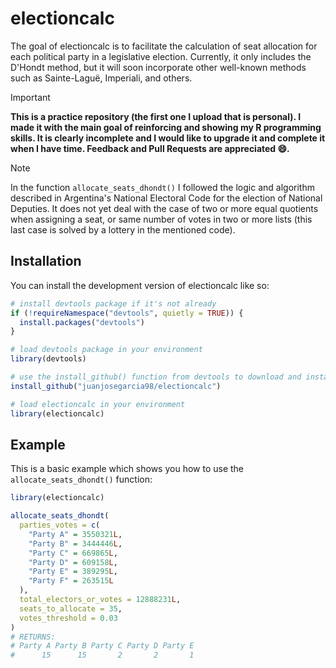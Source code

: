 # electioncalc

<!-- badges: start -->

<!-- badges: end -->

The goal of electioncalc is to facilitate the calculation of seat allocation for each political party in a legislative election. Currently, it only includes the D'Hondt method, but it will soon incorporate other well-known methods such as Sainte-Laguë, Imperiali, and others.

> [!IMPORTANT]
> **This is a practice repository (the first one I upload that is personal). I made it with the main goal of reinforcing and showing my R programming skills. It is clearly incomplete and I would like to upgrade it and complete it when I have time. Feedback and Pull Requests are appreciated 😄.**

> [!NOTE]
> In the function `allocate_seats_dhondt()` I followed the logic and algorithm described in Argentina's National Electoral Code for the election of National Deputies. It does not yet deal with the case of two or more equal quotients when assigning a seat, or same number of votes in two or more lists (this last case is solved by a lottery in the mentioned code).

## Installation

You can install the development version of electioncalc like so:

``` r
# install devtools package if it's not already
if (!requireNamespace("devtools", quietly = TRUE)) {
  install.packages("devtools")
}

# load devtools package in your environment
library(devtools)

# use the install_github() function from devtools to download and install electioncalc from this repo
install_github("juanjosegarcia98/electioncalc")

# load electioncalc in your environment
library(electioncalc)
```

## Example

This is a basic example which shows you how to use the `allocate_seats_dhondt()` function:

``` r
library(electioncalc)

allocate_seats_dhondt(
  parties_votes = c(
    "Party A" = 3550321L,
    "Party B" = 3444446L,
    "Party C" = 669865L,
    "Party D" = 609158L,
    "Party E" = 389295L,
    "Party F" = 263515L
  ),
  total_electors_or_votes = 12888231L,
  seats_to_allocate = 35,
  votes_threshold = 0.03
)
# RETURNS:
# Party A Party B Party C Party D Party E 
#      15      15       2       2       1 
```

